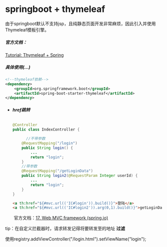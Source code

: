 # springboot + thymeleaf  

由于springboot默认不支持jsp，且纯静态页面开发非常麻烦，因此引入并使用Thymeleaf模板引擎。

##### 官方文档：

[Tutorial: Thymeleaf + Spring](https://www.thymeleaf.org/doc/tutorials/3.0/thymeleafspring.html)

##### 具体使用(...)

```xml
<!--thymeleaf依赖-->
<dependency>
    <groupId>org.springframework.boot</groupId>
    <artifactId>spring-boot-starter-thymeleaf</artifactId>
</dependency>
```

- ###### **href跳转**

  ```java
  @Controller
  public class IndexController {
  
    	//不带参数  
      @RequestMapping("/login")
      public String login() {
          ...
          return "login";
      }
      //带参数
      @RequestMapping("/getLoginData")
      public String login2(@RequestParam Integer userId) {
          ...
          return "login";
      }
  }
  ```
  
  ```html
  <a th:href="${#mvc.url(('IC#login')).build()}">登陆</a>
  <a th:href="${#mvc.url(('IC#login2')).arg(0,1).build()}">getLoginData</a>
  ```
  
  ​	官方文档：[17. Web MVC framework (spring.io)](https://docs.spring.io/spring-framework/docs/4.1.2.RELEASE/spring-framework-reference/html/mvc.html#mvc-links-to-controllers-from-views)

tip：在自定义拦截器时，请求转发记得将要转发至的地址  **过滤**

​		使用registry.addViewController("/login.html").setViewName("login");